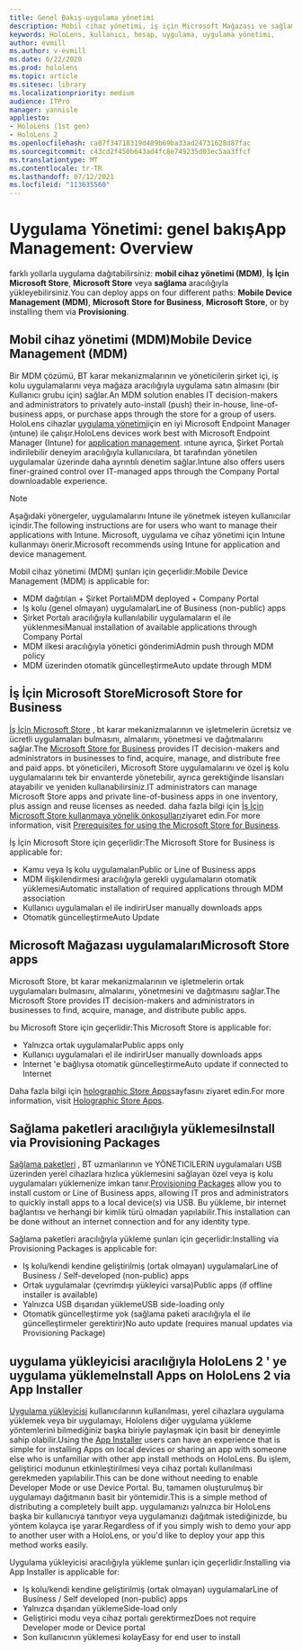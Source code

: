 ```yaml
---
title: Genel Bakış-uygulama yönetimi
description: Mobil cihaz yönetimi, iş için Microsoft Mağazası ve sağlama paketleri ile karma gerçeklik uygulama yönetimine genel bir bakış ile çalışmaya başlayın.
keywords: HoloLens, kullanıcı, hesap, uygulama, uygulama yönetimi,
author: evmill
ms.author: v-evmill
ms.date: 6/22/2020
ms.prod: hololens
ms.topic: article
ms.sitesec: library
ms.localizationpriority: medium
audience: ITPro
manager: yannisle
appliesto:
- HoloLens (1st gen)
- HoloLens 2
ms.openlocfilehash: ca87f34718319d489b69ba33ad24731628d87fac
ms.sourcegitcommit: c43cd2f450b643ad4fc8e749235d03ec5aa3ffcf
ms.translationtype: MT
ms.contentlocale: tr-TR
ms.lasthandoff: 07/12/2021
ms.locfileid: "113635560"
---
```

# <a name="app-management-overview"></a><span data-ttu-id="bd35d-104">Uygulama Yönetimi: genel bakış</span><span class="sxs-lookup"><span data-stu-id="bd35d-104">App Management: Overview</span></span>

<span data-ttu-id="bd35d-105">farklı yollarla uygulama dağıtabilirsiniz: **mobil cihaz yönetimi (MDM)**, **İş İçin Microsoft Store**, **Microsoft Store** veya **sağlama** aracılığıyla yükleyebilirsiniz.</span><span class="sxs-lookup"><span data-stu-id="bd35d-105">You can deploy apps on four different paths: **Mobile Device Management (MDM)**, **Microsoft Store for Business**, **Microsoft Store**, or by installing them via **Provisioning**.</span></span>

## <a name="mobile-device-management-mdm"></a><span data-ttu-id="bd35d-106">Mobil cihaz yönetimi (MDM)</span><span class="sxs-lookup"><span data-stu-id="bd35d-106">Mobile Device Management (MDM)</span></span>

<span data-ttu-id="bd35d-107">Bir MDM çözümü, BT karar mekanizmalarının ve yöneticilerin şirket içi, iş kolu uygulamalarını veya mağaza aracılığıyla uygulama satın almasını (bir Kullanıcı grubu için) sağlar.</span><span class="sxs-lookup"><span data-stu-id="bd35d-107">An MDM solution enables IT decision-makers and administrators to privately auto-install (push) their in-house, line-of-business apps, or purchase apps through the store for a group of users.</span></span> <span data-ttu-id="bd35d-108">HoloLens cihazlar [uygulama yönetimi](app-deploy-intune.md)için en iyi Microsoft Endpoint Manager (ıntune) ile çalışır.</span><span class="sxs-lookup"><span data-stu-id="bd35d-108">HoloLens devices work best with Microsoft Endpoint Manager (Intune) for [application management](app-deploy-intune.md).</span></span> <span data-ttu-id="bd35d-109">ıntune ayrıca, Şirket Portalı indirilebilir deneyim aracılığıyla kullanıcılara, bt tarafından yönetilen uygulamalar üzerinde daha ayrıntılı denetim sağlar.</span><span class="sxs-lookup"><span data-stu-id="bd35d-109">Intune also offers users finer-grained control over IT-managed apps through the Company Portal downloadable experience.</span></span>

> [!NOTE]
> <span data-ttu-id="bd35d-110">Aşağıdaki yönergeler, uygulamalarını Intune ile yönetmek isteyen kullanıcılar içindir.</span><span class="sxs-lookup"><span data-stu-id="bd35d-110">The following instructions are for users who want to manage their applications with Intune.</span></span> <span data-ttu-id="bd35d-111">Microsoft, uygulama ve cihaz yönetimi için Intune kullanmayı önerir.</span><span class="sxs-lookup"><span data-stu-id="bd35d-111">Microsoft recommends using Intune for application and device management.</span></span>

<span data-ttu-id="bd35d-112">Mobil cihaz yönetimi (MDM) şunları için geçerlidir:</span><span class="sxs-lookup"><span data-stu-id="bd35d-112">Mobile Device Management (MDM) is applicable for:</span></span>

* <span data-ttu-id="bd35d-113">MDM dağıtılan + Şirket Portalı</span><span class="sxs-lookup"><span data-stu-id="bd35d-113">MDM deployed + Company Portal</span></span>
* <span data-ttu-id="bd35d-114">Iş kolu (genel olmayan) uygulamalar</span><span class="sxs-lookup"><span data-stu-id="bd35d-114">Line of Business (non-public) apps</span></span>
* <span data-ttu-id="bd35d-115">Şirket Portalı aracılığıyla kullanılabilir uygulamaların el ile yüklenmesi</span><span class="sxs-lookup"><span data-stu-id="bd35d-115">Manual installation of available applications through Company Portal</span></span>
* <span data-ttu-id="bd35d-116">MDM ilkesi aracılığıyla yönetici gönderimi</span><span class="sxs-lookup"><span data-stu-id="bd35d-116">Admin push through MDM policy</span></span>
* <span data-ttu-id="bd35d-117">MDM üzerinden otomatik güncelleştirme</span><span class="sxs-lookup"><span data-stu-id="bd35d-117">Auto update through MDM</span></span>

## <a name="microsoft-store-for-business"></a><span data-ttu-id="bd35d-118">İş İçin Microsoft Store</span><span class="sxs-lookup"><span data-stu-id="bd35d-118">Microsoft Store for Business</span></span>

<span data-ttu-id="bd35d-119">[İş İçin Microsoft Store](app-deploy-store-business.md) , bt karar mekanizmalarının ve işletmelerin ücretsiz ve ücretli uygulamaları bulmasını, almalarını, yönetmesi ve dağıtmalarını sağlar.</span><span class="sxs-lookup"><span data-stu-id="bd35d-119">The [Microsoft Store for Business](app-deploy-store-business.md) provides IT decision-makers and administrators in businesses to find, acquire, manage, and distribute free and paid apps.</span></span> <span data-ttu-id="bd35d-120">bt yöneticileri, Microsoft Store uygulamalarını ve özel iş kolu uygulamalarını tek bir envanterde yönetebilir, ayrıca gerektiğinde lisansları atayabilir ve yeniden kullanabilirsiniz.</span><span class="sxs-lookup"><span data-stu-id="bd35d-120">IT administrators can manage Microsoft Store apps and private line-of-business apps in one inventory, plus assign and reuse licenses as needed.</span></span> <span data-ttu-id="bd35d-121">daha fazla bilgi için [İş İçin Microsoft Store kullanmaya yönelik önkoşulları](/microsoft-store/prerequisites-microsoft-store-for-business)ziyaret edin.</span><span class="sxs-lookup"><span data-stu-id="bd35d-121">For more information, visit [Prerequisites for using the Microsoft Store for Business](/microsoft-store/prerequisites-microsoft-store-for-business).</span></span>

<span data-ttu-id="bd35d-122">İş İçin Microsoft Store için geçerlidir:</span><span class="sxs-lookup"><span data-stu-id="bd35d-122">The Microsoft Store for Business is applicable for:</span></span>

* <span data-ttu-id="bd35d-123">Kamu veya Iş kolu uygulamaları</span><span class="sxs-lookup"><span data-stu-id="bd35d-123">Public or Line of Business apps</span></span>
* <span data-ttu-id="bd35d-124">MDM ilişkilendirmesi aracılığıyla gerekli uygulamaların otomatik yüklemesi</span><span class="sxs-lookup"><span data-stu-id="bd35d-124">Automatic installation of required applications through MDM association</span></span>
* <span data-ttu-id="bd35d-125">Kullanıcı uygulamaları el ile indirir</span><span class="sxs-lookup"><span data-stu-id="bd35d-125">User manually downloads apps</span></span>
* <span data-ttu-id="bd35d-126">Otomatik güncelleştirme</span><span class="sxs-lookup"><span data-stu-id="bd35d-126">Auto Update</span></span>

## <a name="microsoft-store-apps"></a><span data-ttu-id="bd35d-127">Microsoft Mağazası uygulamaları</span><span class="sxs-lookup"><span data-stu-id="bd35d-127">Microsoft Store apps</span></span>

<span data-ttu-id="bd35d-128">Microsoft Store, bt karar mekanizmalarının ve işletmelerin ortak uygulamaları bulmasını, almalarını, yönetmesini ve dağıtmasını sağlar.</span><span class="sxs-lookup"><span data-stu-id="bd35d-128">The Microsoft Store provides IT decision-makers and administrators in businesses to find, acquire, manage, and distribute public apps.</span></span>

<span data-ttu-id="bd35d-129">bu Microsoft Store için geçerlidir:</span><span class="sxs-lookup"><span data-stu-id="bd35d-129">This Microsoft Store is applicable for:</span></span>

* <span data-ttu-id="bd35d-130">Yalnızca ortak uygulamalar</span><span class="sxs-lookup"><span data-stu-id="bd35d-130">Public apps only</span></span>
* <span data-ttu-id="bd35d-131">Kullanıcı uygulamaları el ile indirir</span><span class="sxs-lookup"><span data-stu-id="bd35d-131">User manually downloads apps</span></span>
* <span data-ttu-id="bd35d-132">Internet 'e bağlıysa otomatik güncelleştirme</span><span class="sxs-lookup"><span data-stu-id="bd35d-132">Auto update if connected to Internet</span></span>

<span data-ttu-id="bd35d-133">Daha fazla bilgi için [holographic Store Apps](/hololens/holographic-store-apps)sayfasını ziyaret edin.</span><span class="sxs-lookup"><span data-stu-id="bd35d-133">For more information, visit [Holographic Store Apps](/hololens/holographic-store-apps).</span></span>

## <a name="install-via-provisioning-packages"></a><span data-ttu-id="bd35d-134">Sağlama paketleri aracılığıyla yüklemesi</span><span class="sxs-lookup"><span data-stu-id="bd35d-134">Install via Provisioning Packages</span></span>

<span data-ttu-id="bd35d-135">[Sağlama paketleri](app-deploy-provisioning-package.md) , BT uzmanlarının ve YÖNETICILERIN uygulamaları USB üzerinden yerel cihazlara hızlıca yüklemesini sağlayan özel veya iş kolu uygulamaları yüklemenize imkan tanır.</span><span class="sxs-lookup"><span data-stu-id="bd35d-135">[Provisioning Packages](app-deploy-provisioning-package.md) allow you to install custom or Line of Business apps, allowing IT pros and administrators to quickly install apps to a local device(s) via USB.</span></span> <span data-ttu-id="bd35d-136">Bu yükleme, bir internet bağlantısı ve herhangi bir kimlik türü olmadan yapılabilir.</span><span class="sxs-lookup"><span data-stu-id="bd35d-136">This installation can be done without an internet connection and for any identity type.</span></span>

<span data-ttu-id="bd35d-137">Sağlama paketleri aracılığıyla yükleme şunları için geçerlidir:</span><span class="sxs-lookup"><span data-stu-id="bd35d-137">Installing via Provisioning Packages is applicable for:</span></span>

* <span data-ttu-id="bd35d-138">Iş kolu/kendi kendine geliştirilmiş (ortak olmayan) uygulamalar</span><span class="sxs-lookup"><span data-stu-id="bd35d-138">Line of Business / Self-developed (non-public) apps</span></span>
* <span data-ttu-id="bd35d-139">Ortak uygulamalar (çevrimdışı yükleyici varsa)</span><span class="sxs-lookup"><span data-stu-id="bd35d-139">Public apps (if offline installer is available)</span></span>
* <span data-ttu-id="bd35d-140">Yalnızca USB dışarıdan yükleme</span><span class="sxs-lookup"><span data-stu-id="bd35d-140">USB side-loading only</span></span>
* <span data-ttu-id="bd35d-141">Otomatik güncelleştirme yok (sağlama paketi aracılığıyla el ile güncelleştirmeler gerektirir)</span><span class="sxs-lookup"><span data-stu-id="bd35d-141">No auto update (requires manual updates via Provisioning Package)</span></span>

## <a name="install-apps-on-hololens-2-via-app-installer"></a><span data-ttu-id="bd35d-142">uygulama yükleyicisi aracılığıyla HoloLens 2 ' ye uygulama yükleme</span><span class="sxs-lookup"><span data-stu-id="bd35d-142">Install Apps on HoloLens 2 via App Installer</span></span>

<span data-ttu-id="bd35d-143">[Uygulama yükleyicisi](app-deploy-app-installer.md) kullanıcılarının kullanılması, yerel cihazlara uygulama yüklemek veya bir uygulamayı, Hololens diğer uygulama yükleme yöntemlerini bilmediğiniz başka biriyle paylaşmak için basit bir deneyimle sahip olabilir.</span><span class="sxs-lookup"><span data-stu-id="bd35d-143">Using the [App Installer](app-deploy-app-installer.md) users can have an experience that is simple for installing Apps on local devices or sharing an app with someone else who is unfamiliar with other app install methods on HoloLens.</span></span> <span data-ttu-id="bd35d-144">Bu işlem, geliştirici modunun etkinleştirilmesi veya cihaz portalı kullanılması gerekmeden yapılabilir.</span><span class="sxs-lookup"><span data-stu-id="bd35d-144">This can be done without needing to enable Developer Mode or use Device Portal.</span></span> <span data-ttu-id="bd35d-145">Bu, tamamen oluşturulmuş bir uygulamayı dağıtmanın basit bir yöntemidir.</span><span class="sxs-lookup"><span data-stu-id="bd35d-145">This is a simple method of distributing a completely built app.</span></span> <span data-ttu-id="bd35d-146">uygulamanızı yalnızca bir HoloLens başka bir kullanıcıya tanıtıyor veya uygulamanızı dağıtmak istediğinizde, bu yöntem kolayca işe yarar.</span><span class="sxs-lookup"><span data-stu-id="bd35d-146">Regardless of if you simply wish to demo your app to another user with a HoloLens, or you'd like to deploy your app this method works easily.</span></span>

<span data-ttu-id="bd35d-147">Uygulama yükleyicisi aracılığıyla yükleme şunları için geçerlidir:</span><span class="sxs-lookup"><span data-stu-id="bd35d-147">Installing via App Installer is applicable for:</span></span>

* <span data-ttu-id="bd35d-148">Iş kolu/kendi kendine geliştirilmiş (ortak olmayan) uygulamalar</span><span class="sxs-lookup"><span data-stu-id="bd35d-148">Line of Business / Self developed (non-public) apps</span></span>
* <span data-ttu-id="bd35d-149">Yalnızca dışarıdan yükleme</span><span class="sxs-lookup"><span data-stu-id="bd35d-149">Side-load only</span></span>
* <span data-ttu-id="bd35d-150">Geliştirici modu veya cihaz portalı gerektirmez</span><span class="sxs-lookup"><span data-stu-id="bd35d-150">Does not require Developer mode or Device portal</span></span>
* <span data-ttu-id="bd35d-151">Son kullanıcının yüklemesi kolay</span><span class="sxs-lookup"><span data-stu-id="bd35d-151">Easy for end user to install</span></span>
